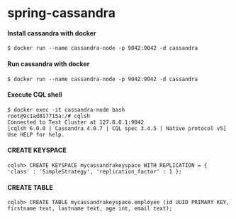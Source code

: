 # spring-cassandra


#### Install cassandra with docker
```
$ docker run --name cassandra-node -p 9042:9042 -d cassandra
```

#### Run cassandra with docker
```
$ docker run --name cassandra-node -p 9042:9042 -d cassandra
```

#### Execute CQL shell
```
$ docker exec -it cassandra-node bash
root@9c1ad817715a:/# cqlsh
Connected to Test Cluster at 127.0.0.1:9042
[cqlsh 6.0.0 | Cassandra 4.0.7 | CQL spec 3.4.5 | Native protocol v5]
Use HELP for help.
```

#### CREATE KEYSPACE
```
cqlsh> CREATE KEYSPACE mycassandrakeyspace WITH REPLICATION = { 'class' : 'SimpleStrategy', 'replication_factor' : 1 };
```

#### CREATE TABLE
```
cqlsh> CREATE TABLE mycassandrakeyspace.employee (id UUID PRIMARY KEY, firstname text, lastname text, age int, email text);
```